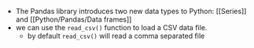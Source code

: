 - The Pandas library introduces two new data types to Python: [[Series]] and [[Python/Pandas/Data frames]]
- we can use the `read_csv()` function to load a CSV data file.
	- by default `read_csv()` will read a comma separated file